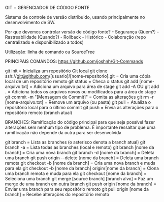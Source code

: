 
GIT = GERENCIADOR DE CÓDIGO FONTE

Sistema de controle de versão distribuido, usando principalmente no desenvolvimento de SW.

Por que devemos controlar versão de código fonte?
    - Segurança (Quem?)
    - Rastreabilidade (Quando?)
    - Rollback
    - Histórico
    - Colaboração (repo centralizado e disponibilizado a todos)

Utilização: linha de comando ou SourceTree

PRINCIPAIS COMANDOS:
https://github.com/joshnh/Git-Commands

git init = Inicializa um repositório Git local
git clone ssh://git@github.com/[usuario]/[nome-repositorio].git = Cria uma cópia local de um repositório remoto
git status = Checa o status
git add [nome-arquivo.txt] = Adiciona um arquivo para área de stage
git add -A OU git add . = Adiciona todos os arquivos novos ou modificados para a área de stage
git commit -m "[Mensagem de Commit]" = Comita as alterações
git rm -r [nome-arquivo.txt] = Remove um arquivo (ou pasta)
git pull = Atualiza o repositório local para o último commit
git push = Envia as alterações para o repositório remoto (branch atual)

BRANCHES:
Ramificação do código principal para que seja possível fazer alterações sem nenhum tipo de problema. 
É importante ressaltar que uma ramificação não depende da outra para ser desenvolvida.

git branch = Lista as branches (o asterisco denota a branch atual)
git branch -a = Lista todas as branches (local e remoto)
git branch [nome da branch] = Cria uma nova branch
git branch -d [nome da branch] = Deleta uma branch
git push origin --delete [nome da branch] = Deleta uma branch remota
git checkout -b [nome da branch] = Cria uma nova branch e muda para ela
git checkout -b [nome da branch] origin/[nome da branch] = Clona uma branch remota e muda para ela
git checkout [nome da branch] = Seleciona uma branch
git merge [source branch] [branch alvo] = Faz um merge de uma branch em outra branch
git push origin [nome da branch] = Enviar uma branch para seu repositório remoto
git pull origin [nome da branch] = Recebe alterações do repositório remoto
